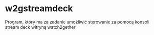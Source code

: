 # w2gstreamdeck
Program, który ma za zadanie umożliwić sterowanie za pomocą konsoli stream deck witryną watch2gether
